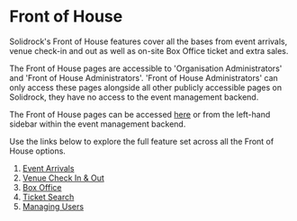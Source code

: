 # Front of House

Solidrock's Front of House features cover all the bases from event arrivals, venue check-in and out as well as on-site Box Office ticket and extra sales.

The Front of House pages are accessible to 'Organisation Administrators' and 'Front of House Administrators'. 'Front of House Administrators' can only access these pages alongside all other publicly accessible pages on Solidrock, they have no access to the event management backend.

The Front of House pages can be accessed [here](https://events.solidrock.io/foh) or from the left-hand sidebar within the event management backend.

Use the links below to explore the full feature set across all the Front of House options.

1. [Event Arrivals](/guide/front-of-house/arrivals.md)
2. [Venue Check In & Out](/guide/front-of-house/check-in-out.md)
3. [Box Office](/guide/front-of-house/box-office)
4. [Ticket Search](/guide/front-of-house/search)
5. [Managing Users](/guide/front-of-house/managing-users.md)
